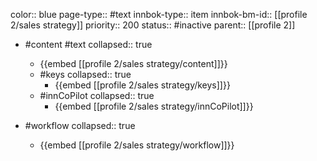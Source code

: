 color:: blue
page-type:: #text
innbok-type:: item
innbok-bm-id:: [[profile 2/sales strategy]]
priority:: 200
status:: #inactive
parent:: [[profile 2]]

- #content #text
  collapsed:: true
	- {{embed [[profile 2/sales strategy/content]]}}
  - #keys
    collapsed:: true
	  - {{embed [[profile 2/sales strategy/keys]]}}
  - #innCoPilot
    collapsed:: true
	  - {{embed [[profile 2/sales strategy/innCoPilot]]}}

- #workflow
  collapsed:: true
	- {{embed [[profile 2/sales strategy/workflow]]}}

